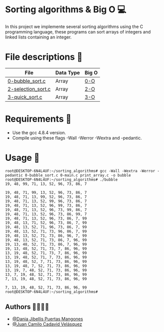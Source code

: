 # Sorting algorithms & Big O 💻

In this project we implemente several sorting algorithms using the C programming language, these programs can sort arrays of integers and linked lists containing an integer.

# File descriptions 📁

| File          | Data Type     | Big O |
| ------------- |-------------  | ----- |
| [0-bubble_sort.c](https://github.com/daniapm/sorting_algorithms/blob/master/0-bubble_sort.c) | Array | [0-O](https://github.com/daniapm/sorting_algorithms/blob/master/0-O) |
| [2-selection_sort.c](https://github.com/daniapm/sorting_algorithms/blob/master/2-selection_sort.c) | Array | [2-O](https://github.com/daniapm/sorting_algorithms/blob/master/2-O) |
| [3-quick_sort.c](https://github.com/daniapm/sorting_algorithms/blob/master/3-quick_sort.c) | Array | [3-O](https://github.com/daniapm/sorting_algorithms/blob/master/3-O) |

# Requirements 🧰
- Use the gcc 4.8.4 version.
- Compile using these flags -Wall -Werror -Wextra and -pedantic.

# Usage 🔧
```
root@DESKTOP-6N4L4UF:~/sorting_algorithms# gcc -Wall -Wextra -Werror -pedantic 0-bubble_sort.c 0-main.c print_array.c -o bubble
root@DESKTOP-6N4L4UF:~/sorting_algorithms# ./bubble 
19, 48, 99, 71, 13, 52, 96, 73, 86, 7

19, 48, 71, 99, 13, 52, 96, 73, 86, 7
19, 48, 71, 13, 99, 52, 96, 73, 86, 7
19, 48, 71, 13, 52, 99, 96, 73, 86, 7
19, 48, 71, 13, 52, 96, 99, 73, 86, 7
19, 48, 71, 13, 52, 96, 73, 99, 86, 7
19, 48, 71, 13, 52, 96, 73, 86, 99, 7
19, 48, 71, 13, 52, 96, 73, 86, 7, 99
19, 48, 13, 71, 52, 96, 73, 86, 7, 99
19, 48, 13, 52, 71, 96, 73, 86, 7, 99
19, 48, 13, 52, 71, 73, 96, 86, 7, 99
19, 48, 13, 52, 71, 73, 86, 96, 7, 99
19, 48, 13, 52, 71, 73, 86, 7, 96, 99
19, 13, 48, 52, 71, 73, 86, 7, 96, 99
19, 13, 48, 52, 71, 73, 7, 86, 96, 99
13, 19, 48, 52, 71, 73, 7, 86, 96, 99
13, 19, 48, 52, 71, 7, 73, 86, 96, 99
13, 19, 48, 52, 7, 71, 73, 86, 96, 99
13, 19, 48, 7, 52, 71, 73, 86, 96, 99
13, 19, 7, 48, 52, 71, 73, 86, 96, 99
13, 7, 19, 48, 52, 71, 73, 86, 96, 99
7, 13, 19, 48, 52, 71, 73, 86, 96, 99

7, 13, 19, 48, 52, 71, 73, 86, 96, 99
root@DESKTOP-6N4L4UF:~/sorting_algorithms# 
```
## Authors 👩‍💻👨‍💻

- [@Dania Jibellis Puertas Mangones](https://github.com/daniapm)
- [@Juan Camilo Cadavid Velásquez](https://github.com/Juansu01)
